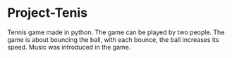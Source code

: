 # Project-Tenis
Tennis game made in python.
The game can be played by two people. The game is about bouncing the ball, with each bounce, the ball increases its speed. Music was introduced in the game.
